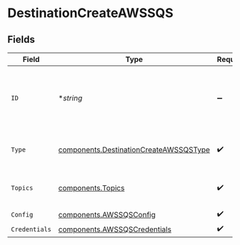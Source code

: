 # DestinationCreateAWSSQS


## Fields

| Field                                                                                            | Type                                                                                             | Required                                                                                         | Description                                                                                      | Example                                                                                          |
| ------------------------------------------------------------------------------------------------ | ------------------------------------------------------------------------------------------------ | ------------------------------------------------------------------------------------------------ | ------------------------------------------------------------------------------------------------ | ------------------------------------------------------------------------------------------------ |
| `ID`                                                                                             | **string*                                                                                        | :heavy_minus_sign:                                                                               | Optional user-provided ID. A UUID will be generated if empty.                                    | user-provided-id                                                                                 |
| `Type`                                                                                           | [components.DestinationCreateAWSSQSType](../../models/components/destinationcreateawssqstype.md) | :heavy_check_mark:                                                                               | Type of the destination. Must be 'aws_sqs'.                                                      |                                                                                                  |
| `Topics`                                                                                         | [components.Topics](../../models/components/topics.md)                                           | :heavy_check_mark:                                                                               | "*" or an array of enabled topics.                                                               | *                                                                                                |
| `Config`                                                                                         | [components.AWSSQSConfig](../../models/components/awssqsconfig.md)                               | :heavy_check_mark:                                                                               | N/A                                                                                              |                                                                                                  |
| `Credentials`                                                                                    | [components.AWSSQSCredentials](../../models/components/awssqscredentials.md)                     | :heavy_check_mark:                                                                               | N/A                                                                                              |                                                                                                  |